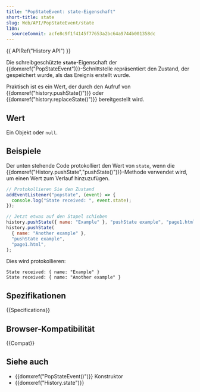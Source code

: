 ```yaml
---
title: "PopStateEvent: state-Eigenschaft"
short-title: state
slug: Web/API/PopStateEvent/state
l10n:
  sourceCommit: acfe8c9f1f4145f77653a2bc64a9744b001358dc
---
```


{{ APIRef("History API") }}

Die schreibgeschützte **`state`**-Eigenschaft der {{domxref("PopStateEvent")}}-Schnittstelle repräsentiert den Zustand, der gespeichert wurde, als das Ereignis erstellt wurde.

Praktisch ist es ein Wert, der durch den Aufruf von {{domxref("history.pushState()")}} oder {{domxref("history.replaceState()")}} bereitgestellt wird.

## Wert

Ein Objekt oder `null`.

## Beispiele

Der unten stehende Code protokolliert den Wert von `state`, wenn die {{domxref("History.pushState","pushState()")}}-Methode verwendet wird, um einen Wert zum Verlauf hinzuzufügen.

```js
// Protokollieren Sie den Zustand
addEventListener("popstate", (event) => {
  console.log("State received: ", event.state);
});

// Jetzt etwas auf den Stapel schieben
history.pushState({ name: "Example" }, "pushState example", "page1.html");
history.pushState(
  { name: "Another example" },
  "pushState example",
  "page1.html",
);
```

Dies wird protokollieren:

```plain
State received: { name: "Example" }
State received: { name: "Another example" }
```

## Spezifikationen

{{Specifications}}

## Browser-Kompatibilität

{{Compat}}

## Siehe auch

- {{domxref("PopStateEvent()")}} Konstruktor
- {{domxref("History.state")}}
